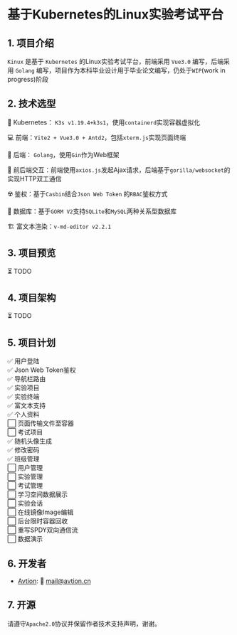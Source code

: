 # 基于Kubernetes的Linux实验考试平台

## 1. 项目介绍

`Kinux` 是基于 `Kubernetes` 的Linux实验考试平台，前端采用 `Vue3.0` 编写，后端采用 `Golang` 编写，项目作为本科毕业设计用于毕业论文编写，仍处于`WIP`(work in progress)阶段

## 2. 技术选型

🐋 Kubernetes： `K3s v1.19.4+k3s1`，使用`containerd`实现容器虚拟化

💻 前端：`Vite2 + Vue3.0 + Antd2`，包括`xterm.js`实现页面终端

🧠 后端： `Golang`，使用`Gin`作为Web框架

📡 前后端交互：前端使用`axios.js`发起Ajax请求，后端基于`gorilla/websocket`的实现HTTP双工通信

☢️ 鉴权：基于`Casbin`结合`Json Web Token`  的`RBAC`鉴权方式

🧫 数据库：基于`GORM V2`支持`SQLite`和`MySQL`两种关系型数据库

🏗️ 富文本渲染：`v-md-editor v2.2.1`

## 3. 项目预览

⏳ TODO

## 4. 项目架构

⏳ TODO

## 5. 项目计划

✅ 用户登陆  
✅ Json Web Token鉴权  
✅ 导航栏路由  
✅ 实验项目  
✅ 实验终端  
✅ 富文本支持  
✅ 个人资料  
⬜ 页面传输文件至容器  
⬜ 考试项目   
✅ 随机头像生成  
✅ 修改密码  
✅ 班级管理  
⬜ 用户管理   
⬜ 实验管理  
⬜ 考试管理  
⬜ 学习空间数据展示  
⬜ 实验会话  
⬜ 在线镜像Image编辑  
⬜ 后台限时容器回收   
⬜ 重写SPDY双向通信流  
⬜ 数据演示

## 6. 开发者

- [Avtion](https://github.com/avtion): 📧 [mail@avtion.cn](mailto:mail@avtion.cn)

## 7. 开源

请遵守`Apache2.0`协议并保留作者技术支持声明，谢谢。